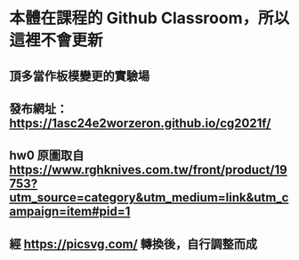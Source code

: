 # 本體在課程的 Github Classroom，所以這裡不會更新
## 頂多當作板模變更的實驗場
## 發布網址：https://1asc24e2worzeron.github.io/cg2021f/
## hw0 原圖取自 https://www.rghknives.com.tw/front/product/19753?utm_source=category&utm_medium=link&utm_campaign=item#pid=1
## 經 https://picsvg.com/ 轉換後，自行調整而成

